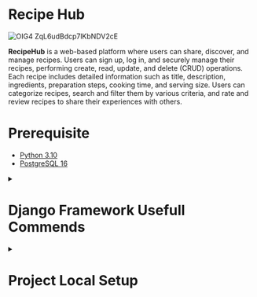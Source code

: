 # Recipe Hub
![OIG4 ZqL6udBdcp7lKbNDV2cE](https://github.com/Antony-M1/recipehub/assets/96291963/587295d0-53a1-46a5-b074-604da619d070)


**RecipeHub** is a web-based platform where users can share, discover, and manage recipes. Users can sign up, log in, and securely manage their recipes, performing create, read, update, and delete (CRUD) operations. Each recipe includes detailed information such as title, description, ingredients, preparation steps, cooking time, and serving size. Users can categorize recipes, search and filter them by various criteria, and rate and review recipes to share their experiences with others.

# Prerequisite
* [Python 3.10](https://www.python.org/downloads/release/python-3100/)
* [PostgreSQL 16](https://github.com/Antony-M1/docker-postgresql/tree/main)

<details>
  <summary><h1>Django Framework Usefull Commends</h1></summary>
 

### Create A Project
this command create a project in the `workspace` directory iteself
```
django-admin startproject recipehub .
```

### Create a new Django app
```
python manage.py startapp recipes
```

</details>

<details>
  <summary><h1>Project Local Setup</h1></summary>
 

### Step 1: Clone The Project
clone the repo using the below command
```
git clone https://github.com/Antony-M1/recipehub.git
```

### Step 2: Create Environment
Run the below command to create the environment
```
python3.10 -m venv .venv
```

### Step 2: Install the Requirements
```
pip install -r requirements.txt
```
</details>

